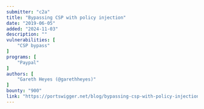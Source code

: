 ```yaml
---
submitter: "c2a"
title: "Bypassing CSP with policy injection"
date: "2019-06-05"
added: "2024-11-03"
description: ""
vulnerabilities: [
    "CSP bypass"
]
programs: [
    "Paypal"
]
authors: [
    "Gareth Heyes (@garethheyes)"
]
bounty: "900"
link: "https://portswigger.net/blog/bypassing-csp-with-policy-injection"
---
```




